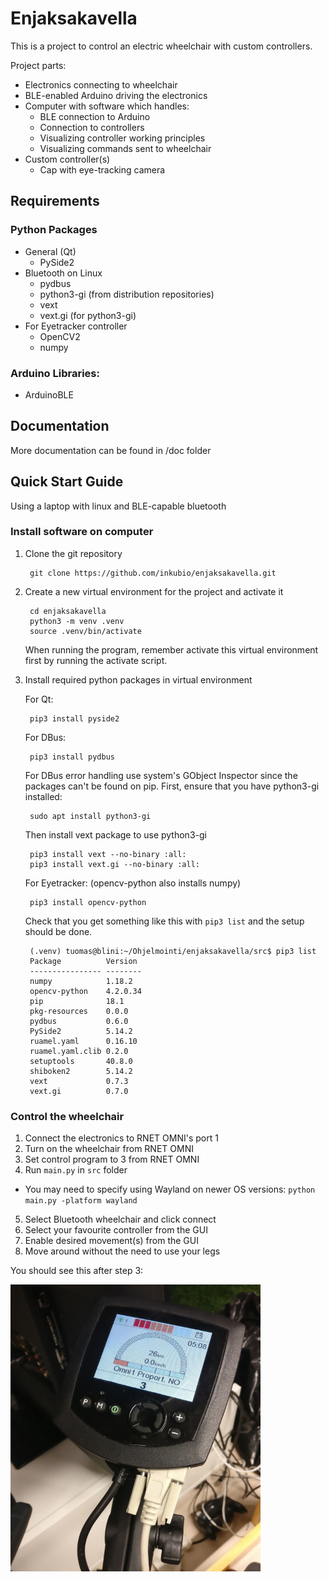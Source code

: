 # Enjaksakavella

This is a project to control an electric wheelchair with custom controllers.

Project parts:
- Electronics connecting to wheelchair
- BLE-enabled Arduino driving the electronics
- Computer with software which handles:
  - BLE connection to Arduino
  - Connection to controllers
  - Visualizing controller working principles
  - Visualizing commands sent to wheelchair
- Custom controller(s)
  - Cap with eye-tracking camera

## Requirements

### Python Packages
- General (Qt)
  - PySide2
- Bluetooth on Linux
  - pydbus
  - python3-gi (from distribution repositories)
  - vext
  - vext<span></span>.gi (for python3-gi)
- For Eyetracker controller
  - OpenCV2
  - numpy

### Arduino Libraries:
- ArduinoBLE

## Documentation

More documentation can be found in /doc folder

## Quick Start Guide
Using a laptop with linux and BLE-capable bluetooth

### Install software on computer

1. Clone the git repository

        git clone https://github.com/inkubio/enjaksakavella.git

2. Create a new virtual environment for the project and activate it

        cd enjaksakavella
        python3 -m venv .venv
        source .venv/bin/activate

    When running the program, remember activate this virtual environment first by running the activate script.
  

3. Install required python packages in virtual environment

    For Qt:

        pip3 install pyside2

    For DBus:

        pip3 install pydbus

    For DBus error handling use system's GObject Inspector since the packages can't be found on pip. First, ensure that you have python3-gi installed:

        sudo apt install python3-gi

    Then install vext package to use python3-gi

        pip3 install vext --no-binary :all:
        pip3 install vext.gi --no-binary :all:

    For Eyetracker: (opencv-python also installs numpy)

        pip3 install opencv-python

    Check that you get something like this with `pip3 list` and the setup should be done.

        (.venv) tuomas@blini:~/Ohjelmointi/enjaksakavella/src$ pip3 list
        Package          Version 
        ---------------- --------
        numpy            1.18.2  
        opencv-python    4.2.0.34
        pip              18.1    
        pkg-resources    0.0.0   
        pydbus           0.6.0   
        PySide2          5.14.2  
        ruamel.yaml      0.16.10 
        ruamel.yaml.clib 0.2.0   
        setuptools       40.8.0  
        shiboken2        5.14.2  
        vext             0.7.3   
        vext.gi          0.7.0 

### Control the wheelchair
1. Connect the electronics to RNET OMNI's port 1
2. Turn on the wheelchair from RNET OMNI
3. Set control program to 3 from RNET OMNI
4. Run `main.py` in `src` folder
  - You may need to specify using Wayland on newer OS versions: `python main.py -platform wayland`
5. Select Bluetooth wheelchair and click connect
6. Select your favourite controller from the GUI
7. Enable desired movement(s) from the GUI
8. Move around without the need to use your legs

You should see this after step 3:

<img src="./doc/images/rnet_omni_600px.jpg" alt="RNET OMNI" width=400>